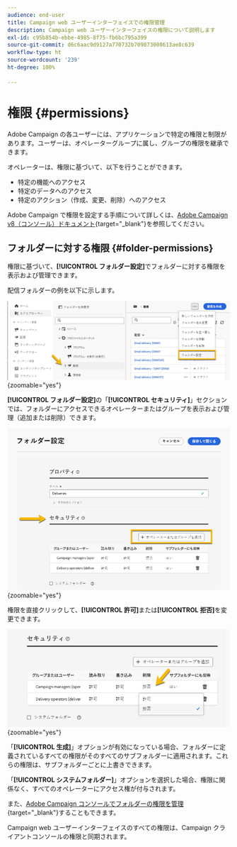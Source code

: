 ```yaml
---
audience: end-user
title: Campaign web ユーザーインターフェイスでの権限管理
description: Campaign web ユーザーインターフェイスの権限について説明します
exl-id: c95b854b-ebbe-4985-8f75-fb6bc795a399
source-git-commit: d6c6aac9d9127a770732b709873008613ae8c639
workflow-type: ht
source-wordcount: '239'
ht-degree: 100%

---
```


# 権限 {#permissions}

Adobe Campaign の各ユーザーには、アプリケーションで特定の権限と制限があります。ユーザーは、オペレーターグループに属し、グループの権限を継承できます。

オペレーターは、権限に基づいて、以下を行うことができます。

* 特定の機能へのアクセス
* 特定のデータへのアクセス
* 特定のアクション（作成、変更、削除）へのアクセス

Adobe Campaign で権限を設定する手順について詳しくは、[Adobe Campaign v8（コンソール）ドキュメント](https://experienceleague.adobe.com/ja/docs/campaign/campaign-v8/admin/permissions/gs-permissions){target="_blank"}を参照してください。

## フォルダーに対する権限 {#folder-permissions}

権限に基づいて、**[!UICONTROL フォルダー設定]**&#x200B;でフォルダーに対する権限を表示および管理できます。

配信フォルダーの例を以下に示します。

![Adobe Campaign のフォルダー設定の例](assets/folder_settings.png){zoomable="yes"}

**[!UICONTROL フォルダー設定]**&#x200B;の「**[!UICONTROL セキュリティ]**」セクションでは、フォルダーにアクセスできるオペレーターまたはグループを表示および管理（追加または削除）できます。

![Adobe Campaign でのフォルダーセキュリティ設定の例](assets/folder_security.png){zoomable="yes"}

権限を直接クリックして、**[!UICONTROL 許可]**&#x200B;または&#x200B;**[!UICONTROL 拒否]**&#x200B;を変更できます。

![フォルダーセキュリティ設定での拒否された権限の例](assets/folder_security_denied.png){zoomable="yes"}

「**[!UICONTROL 生成]**」オプションが有効になっている場合、フォルダーに定義されているすべての権限がそのすべてのサブフォルダーに適用されます。これらの権限は、サブフォルダーごとに上書きできます。

「**[!UICONTROL システムフォルダー]**」オプションを選択した場合、権限に関係なく、すべてのオペレーターにアクセス権が付与されます。

また、[Adobe Campaign コンソールでフォルダーの権限を管理](https://experienceleague.adobe.com/ja/docs/campaign/campaign-v8/admin/permissions/folder-permissions){target="_blank"}することもできます。

Campaign web ユーザーインターフェイスのすべての権限は、Campaign クライアントコンソールの権限と同期されます。